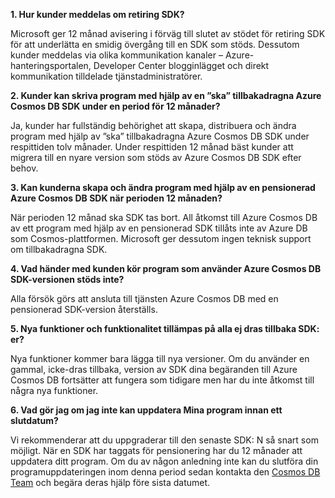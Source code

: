 **1. Hur kunder meddelas om retiring SDK?**

Microsoft ger 12 månad avisering i förväg till slutet av stödet för retiring SDK för att underlätta en smidig övergång till en SDK som stöds. Dessutom kunder meddelas via olika kommunikation kanaler – Azure-hanteringsportalen, Developer Center blogginlägget och direkt kommunikation tilldelade tjänstadministratörer.

**2. Kunder kan skriva program med hjälp av en ”ska” tillbakadragna Azure Cosmos DB SDK under en period för 12 månader?** 

Ja, kunder har fullständig behörighet att skapa, distribuera och ändra program med hjälp av ”ska” tillbakadragna Azure Cosmos DB SDK under respittiden tolv månader. Under respittiden 12 månad bäst kunder att migrera till en nyare version som stöds av Azure Cosmos DB SDK efter behov.

**3. Kan kunderna skapa och ändra program med hjälp av en pensionerad Azure Cosmos DB SDK när perioden 12 månaden?**

När perioden 12 månad ska SDK tas bort. All åtkomst till Azure Cosmos DB av ett program med hjälp av en pensionerad SDK tillåts inte av Azure DB som Cosmos-plattformen. Microsoft ger dessutom ingen teknisk support om tillbakadragna SDK.

**4. Vad händer med kunden kör program som använder Azure Cosmos DB SDK-versionen stöds inte?**

Alla försök görs att ansluta till tjänsten Azure Cosmos DB med en pensionerad SDK-version återställs. 

**5. Nya funktioner och funktionalitet tillämpas på alla ej dras tillbaka SDK: er?**

Nya funktioner kommer bara lägga till nya versioner. Om du använder en gammal, icke-dras tillbaka, version av SDK dina begäranden till Azure Cosmos DB fortsätter att fungera som tidigare men har du inte åtkomst till några nya funktioner.  

**6. Vad gör jag om jag inte kan uppdatera Mina program innan ett slutdatum?**

Vi rekommenderar att du uppgraderar till den senaste SDK: N så snart som möjligt. När en SDK har taggats för pensionering har du 12 månader att uppdatera ditt program. Om du av någon anledning inte kan du slutföra din programuppdateringen inom denna period sedan kontakta den [Cosmos DB Team](mailto:askcosmosdb@microsoft.com) och begära deras hjälp före sista datumet.

